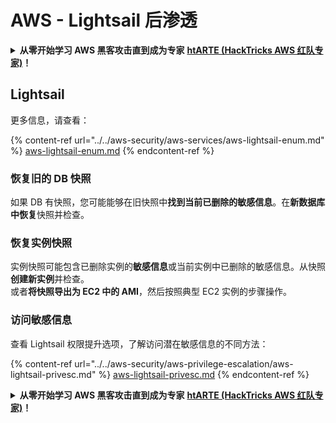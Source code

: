 # AWS - Lightsail 后渗透

<details>

<summary><strong>从零开始学习 AWS 黑客攻击直到成为专家</strong> <a href="https://training.hacktricks.xyz/courses/arte"><strong>htARTE (HackTricks AWS 红队专家)</strong></a><strong>！</strong></summary>

其他支持 HackTricks 的方式：

* 如果您想在 HackTricks 中看到您的**公司广告**或**下载 HackTricks 的 PDF**，请查看[**订阅计划**](https://github.com/sponsors/carlospolop)！
* 获取[**官方 PEASS & HackTricks 商品**](https://peass.creator-spring.com)
* 发现[**PEASS 家族**](https://opensea.io/collection/the-peass-family)，我们独家的[**NFTs 集合**](https://opensea.io/collection/the-peass-family)
* **加入** 💬 [**Discord 群组**](https://discord.gg/hRep4RUj7f) 或 [**telegram 群组**](https://t.me/peass) 或在 **Twitter** 🐦 上**关注**我 [**@carlospolopm**](https://twitter.com/carlospolopm)**。**
* **通过向** [**HackTricks**](https://github.com/carlospolop/hacktricks) 和 [**HackTricks Cloud**](https://github.com/carlospolop/hacktricks-cloud) github 仓库提交 PR 来分享您的黑客技巧。

</details>

## Lightsail

更多信息，请查看：

{% content-ref url="../../aws-security/aws-services/aws-lightsail-enum.md" %}
[aws-lightsail-enum.md](../../aws-security/aws-services/aws-lightsail-enum.md)
{% endcontent-ref %}

### 恢复旧的 DB 快照

如果 DB 有快照，您可能能够在旧快照中**找到当前已删除的敏感信息**。在**新数据库中恢复**快照并检查。

### 恢复实例快照

实例快照可能包含已删除实例的**敏感信息**或当前实例中已删除的敏感信息。从快照**创建新实例**并检查。\
或者**将快照导出为 EC2 中的 AMI**，然后按照典型 EC2 实例的步骤操作。

### 访问敏感信息

查看 Lightsail 权限提升选项，了解访问潜在敏感信息的不同方法：

{% content-ref url="../../aws-security/aws-privilege-escalation/aws-lightsail-privesc.md" %}
[aws-lightsail-privesc.md](../../aws-security/aws-privilege-escalation/aws-lightsail-privesc.md)
{% endcontent-ref %}

<details>

<summary><strong>从零开始学习 AWS 黑客攻击直到成为专家</strong> <a href="https://training.hacktricks.xyz/courses/arte"><strong>htARTE (HackTricks AWS 红队专家)</strong></a><strong>！</strong></summary>

其他支持 HackTricks 的方式：

* 如果您想在 HackTricks 中看到您的**公司广告**或**下载 HackTricks 的 PDF**，请查看[**订阅计划**](https://github.com/sponsors/carlospolop)！
* 获取[**官方 PEASS & HackTricks 商品**](https://peass.creator-spring.com)
* 发现[**PEASS 家族**](https://opensea.io/collection/the-peass-family)，我们独家的[**NFTs 集合**](https://opensea.io/collection/the-peass-family)
* **加入** 💬 [**Discord 群组**](https://discord.gg/hRep4RUj7f) 或 [**telegram 群组**](https://t.me/peass) 或在 **Twitter** 🐦 上**关注**我 [**@carlospolopm**](https://twitter.com/carlospolopm)**。**
* **通过向** [**HackTricks**](https://github.com/carlospolop/hacktricks) 和 [**HackTricks Cloud**](https://github.com/carlospolop/hacktricks-cloud) github 仓库提交 PR 来分享您的黑客技巧。

</details>
